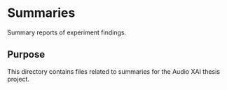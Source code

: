 # Summaries

Summary reports of experiment findings.

## Purpose

This directory contains files related to summaries for the Audio XAI thesis project.

